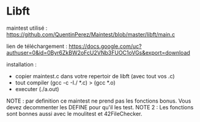 # Libft

maintest utilisé : https://github.com/QuentinPerez/Maintest/blob/master/libft/main.c

lien de téléchargement : https://docs.google.com/uc?authuser=0&id=0Byr6ZkBW2oFcU2VNb3FUOC1oVGs&export=download

installation : 
- copier maintest.c dans votre repertoir de libft (avec tout vos .c)
- tout compiler (gcc -c -I./ *.c) > (gcc *.o)
- executer (./a.out)

NOTE : par definition ce maintest ne prend pas les fonctions bonus. Vous devez decommenter les DEFINE pour qu'il les test.
NOTE 2 : Les fonctions sont bonnes aussi avec le moulitest et 42FileChecker.

